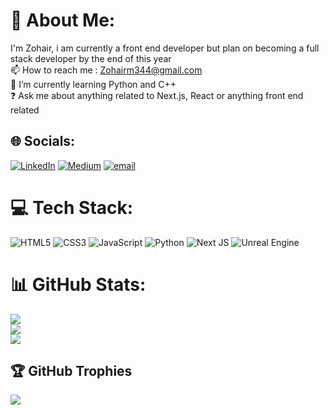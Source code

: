 # 💫 About Me:
I'm Zohair, i am currently a  front end developer but plan on becoming a full stack developer by the end of this year<br>📫 How to reach me : Zohairm344@gmail.com<br>🌱 I’m currently learning Python and C++<br>❓ Ask me about anything related to Next.js, React or anything front end related<br>


## 🌐 Socials:
[![LinkedIn](https://img.shields.io/badge/LinkedIn-%230077B5.svg?logo=linkedin&logoColor=white)](https://linkedin.com/in/zohair-khan-6b1716250) [![Medium](https://img.shields.io/badge/Medium-12100E?logo=medium&logoColor=white)](https://medium.com/@Zohairm344) [![email](https://img.shields.io/badge/Email-D14836?logo=gmail&logoColor=white)](mailto:zohairm344@gmail.com) 

# 💻 Tech Stack:
![HTML5](https://img.shields.io/badge/html5-%23E34F26.svg?style=for-the-badge&logo=html5&logoColor=white) ![CSS3](https://img.shields.io/badge/css3-%231572B6.svg?style=for-the-badge&logo=css3&logoColor=white) ![JavaScript](https://img.shields.io/badge/javascript-%23323330.svg?style=for-the-badge&logo=javascript&logoColor=%23F7DF1E) ![Python](https://img.shields.io/badge/python-3670A0?style=for-the-badge&logo=python&logoColor=ffdd54) ![Next JS](https://img.shields.io/badge/Next-black?style=for-the-badge&logo=next.js&logoColor=white) ![Unreal Engine](https://img.shields.io/badge/unrealengine-%23313131.svg?style=for-the-badge&logo=unrealengine&logoColor=white)

# 📊 GitHub Stats:
![](https://github-readme-stats.vercel.app/api?username=zohairk344&theme=dark&hide_border=false&include_all_commits=false&count_private=false)<br/>
![](https://github-readme-streak-stats.herokuapp.com/?user=zohairk344&theme=dark&hide_border=false)<br/>
![](https://github-readme-stats.vercel.app/api/top-langs/?username=zohairk344&theme=dark&hide_border=false&include_all_commits=false&count_private=false&layout=compact)

## 🏆 GitHub Trophies
![](https://github-profile-trophy.vercel.app/?username=zohairk344&theme=radical&no-frame=false&no-bg=true&margin-w=4)

<!-- Proudly created with GPRM ( https://gprm.itsvg.in ) -->
